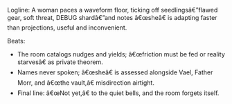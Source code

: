 ﻿---
series: 1
novella: 1
file: S1N1_Epilogue
type: epilogue
pov: Auditor (unlabeled)
setting: Roomâ€‘notâ€‘room
word_target_min: 600
word_target_max: 800
status: outline
---
Logline: A woman paces a waveform floor, ticking off seedlingsâ€”flawed gear, soft threat, DEBUG shardâ€”and notes â€œsheâ€ is adapting faster than projections, useful and inconvenient.

Beats:
- The room catalogs nudges and yields; â€œfriction must be fed or reality starvesâ€ as private theorem.
- Names never spoken; â€œsheâ€ is assessed alongside Vael, Father Morr, and â€œthe vault,â€ misdirection airtight.
- Final line: â€œNot yet,â€ to the quiet bells, and the room forgets itself.